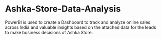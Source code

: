 # Ashka-Store-Data-Analysis
PowerBI is used to create a Dashboard to track and analyze online sales across India and valuable insights based on the attached data for the leads to make business decisions of Ashka Store.
